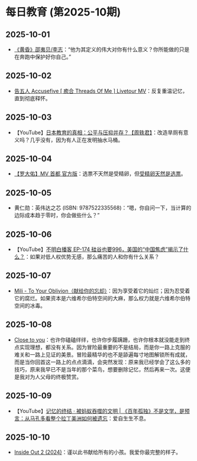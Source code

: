# 每日教育 (第2025-10期)

## 2025-10-01

- [《黄昏》邵夷贝/李志](https://youtu.be/TmLII4V5BdU)：“他为其定义的伟大对你有什么意义？你所能做的只是在奔跑中保护好你自己。”

## 2025-10-02

- [告五人 Accusefive [ 癒合 Threads Of Me ] Livetour MV](https://youtu.be/1Zoau_PDfP0)：反复重温记忆，直到彻底释怀。

## 2025-10-03

- 【YouTube】[日本教育的真相：公平与压抑并存？【周轶君】](https://youtu.be/ZFCVhRjwr6c)：改造旱厕有意义吗？几乎没有，因为有人正在发明抽水马桶。

## 2025-10-04

- [【罗大佑】MV 首都 官方版](https://youtu.be/Dvl7IEqtcz4)：选票不天然是受精卵，但[受精卵天然是选票](https://youtu.be/m9v6VIj500I)。

## 2025-10-05

- 黄仁勋：英伟达之芯 (ISBN: 9787522335568)：“嗯，你自问一下，当计算的边际成本趋于零时，你会做些什么？”

## 2025-10-06

- 【YouTube】[不明白播客 EP-174 硅谷也要996，美国的“中国焦虑”揭示了什么？](https://youtu.be/R9SS02XDWJQ)：如果对低人权优势无感，那么痛苦的人和你有什么关系？

## 2025-10-07

- [Mili - To Your Oblivion（献给你的忘却）](https://www.bilibili.com/video/BV1WZx5zcEJo/)：因为享受着它的灿烂；因为忍受着它的腐烂。如果资本是六维希尔伯特空间的大麻，那么权力就是六维希尔伯特空间的冰毒。

## 2025-10-08

- [Close to you](https://youtu.be/C_Pb2cLqmk4)：也许你磕磕绊绊，也许你步履蹒跚，也许你根本就没能走到终点实现理想，都没有关系。因为冒险最重要的不是结局，而是你一路上克服的难关和一路上见证的美景。冒险最精华的也不是舔遍每寸地图解锁所有成就，而是当你回首这一路上的点点滴滴，会突然发现：原来我已经学会了这么多的技巧，原来我早已不是当年的那个菜鸟，想要删除记忆，然后再来一次。这便是我对为人父母的终极赞赏。

## 2025-10-09

- 【YouTube】[记忆的终结 · 被蚂蚁吞噬的文明 | 《百年孤独》不是文学，是预言：从马孔多看整个拉丁美洲如何被遗忘](https://youtu.be/l5znBQLTuXQ)：爱自生生不息。

## 2025-10-10

- [Inside Out 2 (2024)](https://movie.douban.com/subject/36090457/)：谨以此书献给所有的小孩。我爱你最完整的样子。
